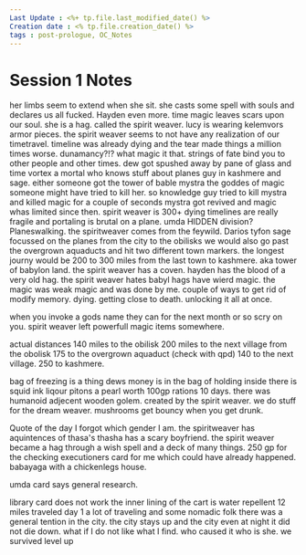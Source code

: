 ```yaml
---
Last Update : <%+ tp.file.last_modified_date() %>
Creation date : <% tp.file.creation_date() %>
tags : post-prologue, OC_Notes
---
```


# Session 1 Notes
her limbs seem to extend when she sit.
she casts some spell with souls and declares us all fucked. Hayden even more. 
time magic leaves scars upon our soul. 
she is a hag. called the spirit weaver.
lucy is wearing kelemvors armor pieces.
the spirit weaver seems to not have any realization of our timetravel.
timeline was already dying and the tear made things a million times worse.
dunamancy?!? what magic it that.
strings of fate bind you to other people and other times.
dew got spushed away by pane of glass and time vortex
a mortal who knows stuff about planes
guy in kashmere and sage.
either someone got the tower of bable 
mystra the goddes of magic someone might have tried to kill her.
so knowledge
guy tried to kill mystra and killed magic for a couple of seconds mystra got revived and magic whas limited since then.
spirit weaver is 300+
dying timelines are really fragile and portaling is brutal on a plane. 
umda HIDDEN division? Planeswalking.
the spiritweaver comes from the feywild.
Darios tyfon sage focussed on the planes
from the city to the obilisks we would also go past the overgrown aquaducts and hit two different town markers. the longest journy would be 200 to 300 miles from the last town to kashmere.  aka tower of babylon land.
the spirit weaver has a coven. hayden has the blood of a very old hag. 
the spirit weaver hates babyl 
hags have wierd magic. 
the magic was weak magic and was done by me. 
couple of ways to get rid of modify memory.
dying. getting close to death. unlocking it all at once. 

when you invoke a gods name they can for the next month or so scry on you. 
spirit weaver left powerfull magic items somewhere. 

actual distances
140 miles to the obilisk
200 miles to the next village from the obolisk
175 to the overgrown aquaduct (check with qpd)
140 to the next village.
250 to kashmere.

bag of freezing is a thing
dews money is in the bag of holding
inside there is squid ink liqour
pitons
a pearl worth 100gp
rations 10 days.
there was 
humanoid adjecent wooden golem. created by the spirit weaver.
we do stuff for the dream weaver. 
mushrooms get bouncy when you get drunk. 

Quote of the day I forgot which gender I am.
the spiritweaver has aquintences of thasa's
thasha has a scary boyfriend.
the spirit weaver became a hag through a wish spell and a deck of many things.
250 gp for the checking
executioners card for me which could have already happened.
babayaga with a chickenlegs house.

umda card says general research. 

library card does not work 
the inner lining of the cart is water repellent
12 miles traveled day 1
a lot of traveling and some nomadic folk
there was a general tention in the city.
	the city stays up and the city even at night it did not die down. 
what if I do not like what I find.
who caused it
who is she.
we survived
level up